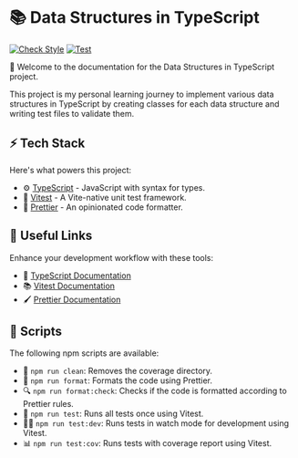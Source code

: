 # 📚 Data Structures in TypeScript

[![Check Style](https://github.com/edwinhern/ts-data-structures/actions/workflows/check-style.yml/badge.svg?branch=main)](https://github.com/edwinhern/ts-data-structures/actions/workflows/check-style.yml)
[![Test](https://github.com/edwinhern/ts-data-structures/actions/workflows/test.yml/badge.svg?branch=main)](https://github.com/edwinhern/ts-data-structures/actions/workflows/test.yml)

🎉 Welcome to the documentation for the Data Structures in TypeScript project.

This project is my personal learning journey to implement various data structures in TypeScript by creating classes for each data structure and writing test files to validate them.

## ⚡ Tech Stack

Here's what powers this project:

- ⚙️ [TypeScript](https://www.typescriptlang.org/) - JavaScript with syntax for types.
- 🧪 [Vitest](https://vitest.dev/) - A Vite-native unit test framework.
- 🎨 [Prettier](https://prettier.io/) - An opinionated code formatter.

## 🌟 Useful Links

Enhance your development workflow with these tools:

- 📘 [TypeScript Documentation](https://www.typescriptlang.org/docs/)
- 📚 [Vitest Documentation](https://vitest.dev/guide/)
- 🖌️ [Prettier Documentation](https://prettier.io/docs/en/index.html)

## 📜 Scripts

The following npm scripts are available:

- 🧹 `npm run clean`: Removes the coverage directory.
- 🎨 `npm run format`: Formats the code using Prettier.
- 🔍 `npm run format:check`: Checks if the code is formatted according to Prettier rules.
- 🧪 `npm run test`: Runs all tests once using Vitest.
- 🕵️‍♂️ `npm run test:dev`: Runs tests in watch mode for development using Vitest.
- 📊 `npm run test:cov`: Runs tests with coverage report using Vitest.
